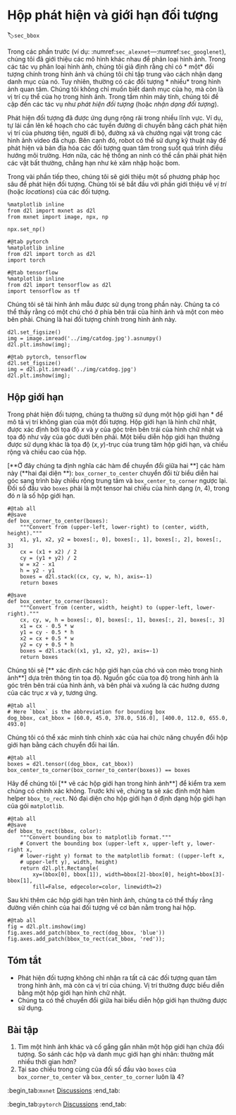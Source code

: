 # Hộp phát hiện và giới hạn đối tượng
:label:`sec_bbox`

Trong các phần trước (ví dụ: :numref:`sec_alexnet`—:numref:`sec_googlenet`), chúng tôi đã giới thiệu các mô hình khác nhau để phân loại hình ảnh. Trong các tác vụ phân loại hình ảnh, chúng tôi giả định rằng chỉ có * một* đối tượng chính trong hình ảnh và chúng tôi chỉ tập trung vào cách nhận dạng danh mục của nó. Tuy nhiên, thường có các đối tượng * nhiều* trong hình ảnh quan tâm. Chúng tôi không chỉ muốn biết danh mục của họ, mà còn là vị trí cụ thể của họ trong hình ảnh. Trong tầm nhìn máy tính, chúng tôi đề cập đến các tác vụ như *phát hiện đối tượng* (hoặc *nhận dạng đối tượng*). 

Phát hiện đối tượng đã được ứng dụng rộng rãi trong nhiều lĩnh vực. Ví dụ, tự lái cần lên kế hoạch cho các tuyến đường di chuyển bằng cách phát hiện vị trí của phương tiện, người đi bộ, đường xá và chướng ngại vật trong các hình ảnh video đã chụp. Bên cạnh đó, robot có thể sử dụng kỹ thuật này để phát hiện và bản địa hóa các đối tượng quan tâm trong suốt quá trình điều hướng môi trường. Hơn nữa, các hệ thống an ninh có thể cần phải phát hiện các vật bất thường, chẳng hạn như kẻ xâm nhập hoặc bom. 

Trong vài phần tiếp theo, chúng tôi sẽ giới thiệu một số phương pháp học sâu để phát hiện đối tượng. Chúng tôi sẽ bắt đầu với phần giới thiệu về *vị trí* (hoặc *locations*) của các đối tượng.

```{.python .input}
%matplotlib inline
from d2l import mxnet as d2l
from mxnet import image, npx, np

npx.set_np()
```

```{.python .input}
#@tab pytorch
%matplotlib inline
from d2l import torch as d2l
import torch
```

```{.python .input}
#@tab tensorflow
%matplotlib inline
from d2l import tensorflow as d2l
import tensorflow as tf
```

Chúng tôi sẽ tải hình ảnh mẫu được sử dụng trong phần này. Chúng ta có thể thấy rằng có một chú chó ở phía bên trái của hình ảnh và một con mèo bên phải. Chúng là hai đối tượng chính trong hình ảnh này.

```{.python .input}
d2l.set_figsize()
img = image.imread('../img/catdog.jpg').asnumpy()
d2l.plt.imshow(img);
```

```{.python .input}
#@tab pytorch, tensorflow
d2l.set_figsize()
img = d2l.plt.imread('../img/catdog.jpg')
d2l.plt.imshow(img);
```

## Hộp giới hạn

Trong phát hiện đối tượng, chúng ta thường sử dụng một hộp giới hạn * để mô tả vị trí không gian của một đối tượng. Hộp giới hạn là hình chữ nhật, được xác định bởi tọa độ $x$ và $y$ của góc trên bên trái của hình chữ nhật và tọa độ như vậy của góc dưới bên phải. Một biểu diễn hộp giới hạn thường được sử dụng khác là tọa độ $(x, y)$-trục của trung tâm hộp giới hạn, và chiều rộng và chiều cao của hộp. 

[**Ở đây chúng ta định nghĩa các hàm để chuyển đổi giữa hai **] các hàm này (**hai đại diện **): `box_corner_to_center` chuyển đổi từ biểu diễn hai góc sang trình bày chiều rộng trung tâm và `box_center_to_corner` ngược lại. Đối số đầu vào `boxes` phải là một tensor hai chiều của hình dạng ($n$, 4), trong đó $n$ là số hộp giới hạn.

```{.python .input}
#@tab all
#@save
def box_corner_to_center(boxes):
    """Convert from (upper-left, lower-right) to (center, width, height)."""
    x1, y1, x2, y2 = boxes[:, 0], boxes[:, 1], boxes[:, 2], boxes[:, 3]
    cx = (x1 + x2) / 2
    cy = (y1 + y2) / 2
    w = x2 - x1
    h = y2 - y1
    boxes = d2l.stack((cx, cy, w, h), axis=-1)
    return boxes

#@save
def box_center_to_corner(boxes):
    """Convert from (center, width, height) to (upper-left, lower-right)."""
    cx, cy, w, h = boxes[:, 0], boxes[:, 1], boxes[:, 2], boxes[:, 3]
    x1 = cx - 0.5 * w
    y1 = cy - 0.5 * h
    x2 = cx + 0.5 * w
    y2 = cy + 0.5 * h
    boxes = d2l.stack((x1, y1, x2, y2), axis=-1)
    return boxes
```

Chúng tôi sẽ [** xác định các hộp giới hạn của chó và con mèo trong hình ảnh**] dựa trên thông tin tọa độ. Nguồn gốc của tọa độ trong hình ảnh là góc trên bên trái của hình ảnh, và bên phải và xuống là các hướng dương của các trục $x$ và $y$, tương ứng.

```{.python .input}
#@tab all
# Here `bbox` is the abbreviation for bounding box
dog_bbox, cat_bbox = [60.0, 45.0, 378.0, 516.0], [400.0, 112.0, 655.0, 493.0]
```

Chúng tôi có thể xác minh tính chính xác của hai chức năng chuyển đổi hộp giới hạn bằng cách chuyển đổi hai lần.

```{.python .input}
#@tab all
boxes = d2l.tensor((dog_bbox, cat_bbox))
box_center_to_corner(box_corner_to_center(boxes)) == boxes
```

Hãy để chúng tôi [** vẽ các hộp giới hạn trong hình ảnh**] để kiểm tra xem chúng có chính xác không. Trước khi vẽ, chúng ta sẽ xác định một hàm helper `bbox_to_rect`. Nó đại diện cho hộp giới hạn ở định dạng hộp giới hạn của gói `matplotlib`.

```{.python .input}
#@tab all
#@save
def bbox_to_rect(bbox, color):
    """Convert bounding box to matplotlib format."""
    # Convert the bounding box (upper-left x, upper-left y, lower-right x,
    # lower-right y) format to the matplotlib format: ((upper-left x,
    # upper-left y), width, height)
    return d2l.plt.Rectangle(
        xy=(bbox[0], bbox[1]), width=bbox[2]-bbox[0], height=bbox[3]-bbox[1],
        fill=False, edgecolor=color, linewidth=2)
```

Sau khi thêm các hộp giới hạn trên hình ảnh, chúng ta có thể thấy rằng đường viền chính của hai đối tượng về cơ bản nằm trong hai hộp.

```{.python .input}
#@tab all
fig = d2l.plt.imshow(img)
fig.axes.add_patch(bbox_to_rect(dog_bbox, 'blue'))
fig.axes.add_patch(bbox_to_rect(cat_bbox, 'red'));
```

## Tóm tắt

* Phát hiện đối tượng không chỉ nhận ra tất cả các đối tượng quan tâm trong hình ảnh, mà còn cả vị trí của chúng. Vị trí thường được biểu diễn bằng một hộp giới hạn hình chữ nhật.
* Chúng ta có thể chuyển đổi giữa hai biểu diễn hộp giới hạn thường được sử dụng.

## Bài tập

1. Tìm một hình ảnh khác và cố gắng gắn nhãn một hộp giới hạn chứa đối tượng. So sánh các hộp và danh mục giới hạn ghi nhãn: thường mất nhiều thời gian hơn?
1. Tại sao chiều trong cùng của đối số đầu vào `boxes` của `box_corner_to_center` và `box_center_to_corner` luôn là 4?

:begin_tab:`mxnet`
[Discussions](https://discuss.d2l.ai/t/369)
:end_tab:

:begin_tab:`pytorch`
[Discussions](https://discuss.d2l.ai/t/1527)
:end_tab:

